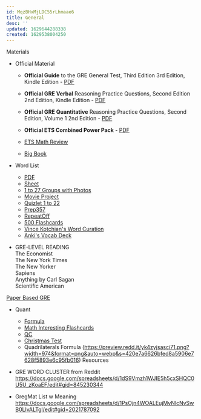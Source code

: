 ```yaml
---
id: MqzBHxMjLDC55rLhmaae6
title: General
desc: ''
updated: 1629644288338
created: 1629538004250
---
```


Materials

- Official Material
    - **Official Guide** to the GRE General Test, Third Edition 3rd Edition, Kindle Edition - [PDF](/assets/pdf/ETS_OG.pdf)

    - **Official GRE Verbal** Reasoning Practice Questions, Second Edition 2nd Edition, Kindle Edition - [PDF](/assets/pdf/ETS_Verb.pdf)

    - **Official GRE Quantitative** Reasoning Practice Questions, Second Edition, Volume 1 2nd Edition - [PDF](/assets/pdf/ETS_Quant.pdf)

    - **Official ETS Combined Power Pack** - [PDF](/assets/pdf/ETS_PowerPack.pdf)

    - [ETS Math Review](/assets/pdf/gre_math_review.pdf)

    - [Big Book](/assets/pdf/Big_Book_New_Edition.pdf)

- Word List
    - [PDF](https://gregmatapi.s3.amazonaws.com/media/misc/files/gregmat_wordlist.pdf)
    - [Sheet](https://docs.google.com/spreadsheets/d/1jRATLVV34vATsL4Y67fZZXQc7qZPYc0c0Yk7Bykh4fw/edit#gid=0)
    - [1 to 27 Groups with Photos](https://drive.google.com/file/d/1Ux9VWn5-nJJqmw4_I1UkwUybY8eDQnBv/view)
    - [Movie Project](https://docs.google.com/spreadsheets/d/1k2DQmWf6v8A5_MyAx6qANZjDkhqa3a0r7wkyHjQxYCE/edit?usp=sharing)
    - [Quizlet 1 to 22](https://quizlet.com/saint1729/folders/gregmat/sets)
    - [Prep357](https://www.prepscholar.com/gre/blog/wp-content/uploads/sites/3/2016/11/PrepScholar-357-GRE-words-list.pdf)
    - [RepeatOff](https://www.powerscore.com/gre/help/content/Repeat-Offenders-Vocabulary.pdf)
    - [500 Flashcards](https://quizlet.com/18795939/gre-basic-flash-cards/)
    - [Vince Kotchian's Word Curation](https://docs.google.com/spreadsheets/d/1K4gS--jbDYbdlqem6Hir3FAwvLB9dFxNCLftE3ePduk/edit#gid=2009214833)
    - [Anki's Vocab Deck](https://ankiweb.net/shared/info/1770632730)

- GRE-LEVEL READING  
The Economist  
The New York Times  
The New Yorker  
Sapiens  
Anything by Carl Sagan  
Scientific American  

[Paper Based GRE](/assets/pdf/practice_book_GRE_pb_revised_general_test.pdf)


- Quant  
    - [Formula](/assets/pdf/GRE_Equation_Guide_TTP.pdf)
    - [Math Interesting Flashcards](https://www.greenlighttestprep.com/sites/default/files/GRE%20Math%20flashcards%20-%20GreenlightTestPrep_1.pdf)
    - [QC](https://www.greenlighttestprep.com/sites/default/files/GRE%20Math%20flashcards%20-%20GreenlightTestPrep_1.pdf)
    - [Christmas Test](https://drive.google.com/file/d/1q26DxqumsBA4jipCRe5Kh2ITutimgqge/view)
    - Quadrilaterals Formula (https://preview.redd.it/yk4zyjsasci71.png?width=974&format=png&auto=webp&s=420e7a6626bfed8a5906e7628f5893e6c95fb016) 
Resources
- GRE WORD CLUSTER from Reddit
https://docs.google.com/spreadsheets/d/1dS9Vmzh1WJIE5h5cxSHQC0U5U_zKoaEF/edit#gid=845230344

- GregMat List w Meaning  
https://docs.google.com/spreadsheets/d/1PsOjn4WOALEujMvNlcNvSwB0LlvALTgl/edit#gid=2021787092


